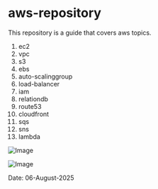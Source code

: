 # aws-repository
This repository is a guide that covers aws topics.

1. ec2 
2. vpc
3. s3
4. ebs
5. auto-scalinggroup
6. load-balancer
7. iam
8. relationdb
9. route53
10. cloudfront
11. sqs
12. sns
13. lambda



![Image](https://github.com/user-attachments/assets/a4d593c1-d417-4dce-b8b1-fc02121115ca)


![Image](https://github.com/user-attachments/assets/e3a0b7fc-a0d5-40a6-bf6e-62a44e19c991)



Date: 06-August-2025
